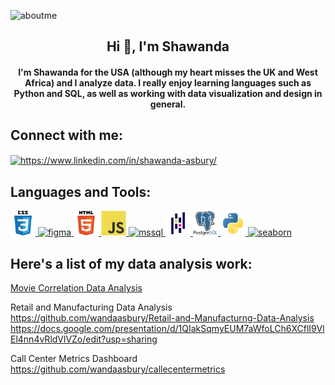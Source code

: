 ![aboutme](https://user-images.githubusercontent.com/21301202/180655994-270276d7-00ce-4987-8401-5a54e5f25971.png)

<!--
**wandaasbury/wandaasbury** is a ✨ _special_ ✨ repository because its `README.md` (this file) appears on your GitHub profile.

Here are some ideas to get you started:

- 🔭 I’m currently working on ...
- 🌱 I’m currently learning ...
- 👯 I’m looking to collaborate on ...
- 🤔 I’m looking for help with ...
- 💬 Ask me about ...
- 📫 How to reach me: ...
- 😄 Pronouns: ...
- ⚡ Fun fact: ...
-->
<h2 align="center">Hi 👋, I'm Shawanda</h2>
<h4 align="center">I'm Shawanda for the USA (although my heart misses the UK and West Africa) and I analyze data. I really enjoy learning languages such as Python and SQL, as well as working with data visualization and design in general.</h4>

<h2 align="left">Connect with me:</h2>
<p align="left">
<a href="https://linkedin.com/in/https://www.linkedin.com/in/shawanda-asbury/" target="blank"><img align="center" src="https://raw.githubusercontent.com/rahuldkjain/github-profile-readme-generator/master/src/images/icons/Social/linked-in-alt.svg" alt="https://www.linkedin.com/in/shawanda-asbury/" height="30" width="40" /></a>
</p>

<h2 align="left">Languages and Tools:</h2>
<p align="left"> <a href="https://www.w3schools.com/css/" target="_blank" rel="noreferrer"> <img src="https://raw.githubusercontent.com/devicons/devicon/master/icons/css3/css3-original-wordmark.svg" alt="css3" width="40" height="40"/> </a> <a href="https://www.figma.com/" target="_blank" rel="noreferrer"> <img src="https://www.vectorlogo.zone/logos/figma/figma-icon.svg" alt="figma" width="40" height="40"/> </a> <a href="https://www.w3.org/html/" target="_blank" rel="noreferrer"> <img src="https://raw.githubusercontent.com/devicons/devicon/master/icons/html5/html5-original-wordmark.svg" alt="html5" width="40" height="40"/> </a> <a href="https://developer.mozilla.org/en-US/docs/Web/JavaScript" target="_blank" rel="noreferrer"> <img src="https://raw.githubusercontent.com/devicons/devicon/master/icons/javascript/javascript-original.svg" alt="javascript" width="40" height="40"/> </a> <a href="https://www.microsoft.com/en-us/sql-server" target="_blank" rel="noreferrer"> <img src="https://www.svgrepo.com/show/303229/microsoft-sql-server-logo.svg" alt="mssql" width="40" height="40"/> </a> <a href="https://pandas.pydata.org/" target="_blank" rel="noreferrer"> <img src="https://raw.githubusercontent.com/devicons/devicon/2ae2a900d2f041da66e950e4d48052658d850630/icons/pandas/pandas-original.svg" alt="pandas" width="40" height="40"/> </a> <a href="https://www.postgresql.org" target="_blank" rel="noreferrer"> <img src="https://raw.githubusercontent.com/devicons/devicon/master/icons/postgresql/postgresql-original-wordmark.svg" alt="postgresql" width="40" height="40"/> </a> <a href="https://www.python.org" target="_blank" rel="noreferrer"> <img src="https://raw.githubusercontent.com/devicons/devicon/master/icons/python/python-original.svg" alt="python" width="40" height="40"/> </a> <a href="https://seaborn.pydata.org/" target="_blank" rel="noreferrer"> <img src="https://seaborn.pydata.org/_images/logo-mark-lightbg.svg" alt="seaborn" width="40" height="40"/> </a> </p>


<h2 align="left">Here's a list of my data analysis work:</h2>

<a href="https://github.com/wandaasbury/moviecorrelationanalysis/blob/main/Movie_Correlation_Data_Analysis.ipynb" target="_blank">Movie Correlation Data Analysis</a> 

Retail and Manufacturing Data Analysis
<br/>
https://github.com/wandaasbury/Retail-and-Manufacturng-Data-Analysis
https://docs.google.com/presentation/d/1QIakSqmyEUM7aWfoLCh6XCflI9VlEl4nn4vRldVlVZo/edit?usp=sharing

<!--Ecommerce Dashboard 
<br/>
https://github.com/wandaasbury/ecommercedashboard
-->
Call Center Metrics Dashboard
<br/>
https://github.com/wandaasbury/callecentermetrics

<!-- <p><img align="center" src="https://github-readme-stats.vercel.app/api/top-langs?username=wandaasbury&show_icons=true&locale=en&layout=compact" alt="wandaasbury" /></p>-->
